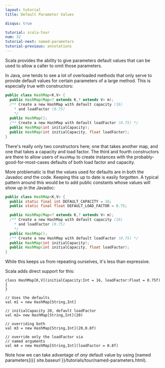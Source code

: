 ```yaml
---
layout: tutorial
title: Default Parameter Values

disqus: true

tutorial: scala-tour
num: 32
tutorial-next: named-parameters
tutorial-previous: annotations
---
```


Scala provides the ability to give parameters default values that can be used to allow a caller to omit those parameters.

In Java, one tends to see a lot of overloaded methods that only serve to provide default values for certain parameters of a large method.  This is especially true with constructors:

```java
public class HashMap<K,V> {
  public HashMap(Map<? extends K,? extends V> m);
  /** Create a new HashMap with default capacity (16)
    * and loadFactor (0.75)
    */
  public HashMap();
  /** Create a new HashMap with default loadFactor (0.75) */
  public HashMap(int initialCapacity);
  public HashMap(int initialCapacity, float loadFactor);
}
```

There's really only two constructors here; one that takes another map, and one that takes a capacity and load factor.  The third and fourth constructors are there to allow users of <code>HashMap</code> to create instances with the probably-good-for-most-cases defaults of both load factor and capacity.

More problematic is that the values used for defaults are in both the Javadoc *and* the code.  Keeping this up to date is easily forgotten.  A typical pattern around this would be to add public constants whose values will show up in the Javadoc:

```java
public class HashMap<K,V> {
  public static final int DEFAULT_CAPACITY = 16;
  public static final float DEFAULT_LOAD_FACTOR = 0.75;

  public HashMap(Map<? extends K,? extends V> m);
  /** Create a new HashMap with default capacity (16)
    * and loadFactor (0.75)
    */
  public HashMap();
  /** Create a new HashMap with default loadFactor (0.75) */
  public HashMap(int initialCapacity);
  public HashMap(int initialCapacity, float loadFactor);
}
```

While this keeps us from repeating ourselves, it's less than expressive.

Scala adds direct support for this:

```tut
class HashMap[K,V](initialCapacity:Int = 16, loadFactor:Float = 0.75f) {
}

// Uses the defaults
val m1 = new HashMap[String,Int]

// initialCapacity 20, default loadFactor
val m2= new HashMap[String,Int](20)

// overriding both
val m3 = new HashMap[String,Int](20,0.8f)

// override only the loadFactor via
// named arguments
val m4 = new HashMap[String,Int](loadFactor = 0.8f)
```

Note how we can take advantage of *any* default value by using [named parameters]({{ site.baseurl }}/tutorials/tour/named-parameters.html).
